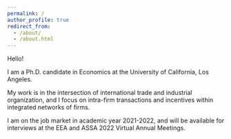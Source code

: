 ```yaml
---
permalink: /
author_profile: true
redirect_from: 
  - /about/
  - /about.html
---
```


Hello! 

I am a Ph.D. candidate in Economics at the University of California, Los Angeles. 

My work is in the intersection of international trade and industrial organization, and I focus on intra-firm transactions and incentives within integrated networks of firms. 

I am on the job market in academic year 2021-2022, and will be available for interviews at the EEA and ASSA 2022 Virtual Annual Meetings.
